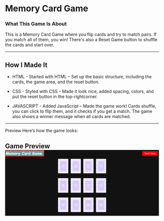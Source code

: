 # Memory Card Game
### What This Game Is About
This is a Memory Card Game where you flip cards and try to match pairs. If you match all of them, you win! There's also a Reset Game button to shuffle the cards and start over.

***

## How I Made It
- HTML - Started with HTML – Set up the basic structure, including the cards, the game area, and the reset button.

- CSS - Styled with CSS – Made it look nice, added spacing, colors, and put the reset button in the top-rightcorner.


- JAVASCRIPT - Added JavaScript – Made the game work! Cards shuffle, you can click to flip them, and it checks if you get a match. The game also shows a winner message when all cards are matched.

***
Preview
Here’s how the game looks:

## Game Preview![alt text](image.png)





